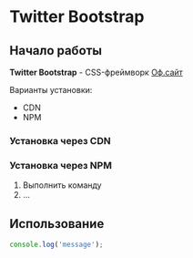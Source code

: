 # Twitter Bootstrap

## Начало работы
**Twitter Bootstrap** - CSS-фреймворк [Оф.сайт](https://getbootstrap.com)

Варианты установки:
* CDN
* NPM

### Установка через CDN

### Установка через NPM

1. Выполнить команду
1. ...

## Использование 

```javascript
console.log('message');
```
